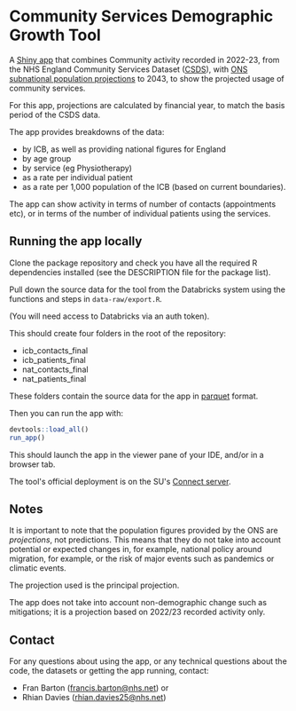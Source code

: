 # Community Services Demographic Growth Tool

A [Shiny app][tool] that combines Community activity recorded in 2022-23,
from the NHS England Community Services Dataset ([CSDS][csds]), with
[ONS subnational population projections][ons] to 2043,
to show the projected usage of community services.

For this app, projections are calculated by financial year, to match the
basis period of the CSDS data.

The app provides breakdowns of the data:

* by ICB, as well as providing national figures for England
* by age group
* by service (eg Physiotherapy)
* as a rate per individual patient
* as a rate per 1,000 population of the ICB (based on current boundaries).

The app can show activity in terms of number of contacts (appointments etc),
or in terms of the number of individual patients using the services.

## Running the app locally

Clone the package repository and check you have all the required R dependencies
installed (see the DESCRIPTION file for the package list).

Pull down the source data for the tool from the Databricks system using the
functions and steps in `data-raw/export.R`.

(You will need access to Databricks via an auth token).

This should create four folders in the root of the repository:

* icb_contacts_final
* icb_patients_final
* nat_contacts_final
* nat_patients_final

These folders contain the source data for the app in [parquet][pqt] format.

Then you can run the app with:

```r
devtools::load_all()
run_app()
```

This should launch the app in the viewer pane of your IDE, and/or in a browser
tab.

The tool's official deployment is on the SU's [Connect server][tool].

## Notes

It is important to note that the population figures provided by the ONS are
_projections_, not predictions.
This means that they do not take into account potential or expected changes in,
for example, national policy around migration, for example, or the risk of
major events such as pandemics or climatic events.

The projection used is the principal projection.

The app does not take into account non-demographic change such as mitigations;
it is a projection based on 2022/23 recorded activity only.

## Contact

For any questions about using the app, or any technical questions about the
code, the datasets or getting the app running, contact:

* Fran Barton (francis.barton@nhs.net) or
* Rhian Davies (rhian.davies25@nhs.net)


[csds]: https://digital.nhs.uk/data-and-information/data-collections-and-data-sets/data-sets/community-services-data-set
[ons]: https://www.ons.gov.uk/peoplepopulationandcommunity/populationandmigration/populationprojections/bulletins/subnationalpopulationprojectionsforengland/previousReleases
[tool]: https://connect.strategyunitwm.nhs.uk/communities_demographic_growth/
[pqt]: https://parquet.apache.org
